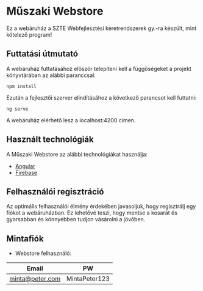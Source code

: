 # Műszaki Webstore
Ez a webáruház a SZTE Webfejlesztési keretrendszerek gy.-ra készült, mint kötelező program!

## Futtatási útmutató
A webáruház futtatásához először telepíteni kell a függőségeket a projekt könyvtárában az alábbi paranccsal:

```
npm install
```

Ezután a fejlesztői szerver elindításához a következő parancsot kell futtatni:

```
ng serve
```

A webáruház elérhető lesz a localhost:4200 címen.

## Használt technológiák
A Műszaki Webstore az alábbi technológiákat használja:

* [Angular](https://angular.io/)
* [Firebase](https://firebase.google.com/)

## Felhasználói regisztráció
Az optimális felhasználói élmény érdekében javasoljuk, hogy regisztrálj egy fiókot a webáruházban. 
Ez lehetővé teszi, hogy mentse a kosarát és gyorsabban és könnyebben tudjon vásárolni a jövőben.

## Mintafiók
* Webstore felhasználó: 


|Email|PW|     
|----|-----| 
|minta@peter.com|MintaPeter123|
